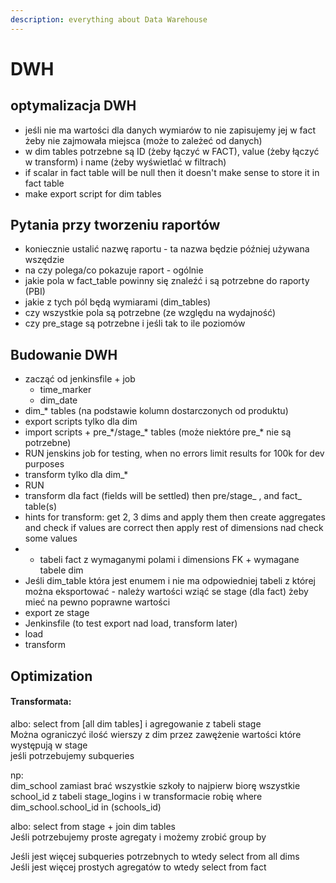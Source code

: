 ```yaml
---
description: everything about Data Warehouse
---
```


# DWH

## optymalizacja DWH

* jeśli nie ma wartości dla danych wymiarów to nie zapisujemy jej w fact żeby nie zajmowała miejsca \(może to zależeć od danych\)
* w dim tables potrzebne są ID \(żeby łączyć w FACT\), value \(żeby łączyć w transform\) i name \(żeby wyświetlać w filtrach\)
* if scalar in fact table will be null then it doesn't make sense to store it in fact table
* make export script for dim tables



## **Pytania przy tworzeniu raportów**

* koniecznie ustalić nazwę raportu - ta nazwa będzie później używana wszędzie
* na czy polega/co pokazuje raport - ogólnie
* jakie pola w fact\_table powinny się znaleźć i są potrzebne do raporty \(PBI\)
* jakie z tych pól będą wymiarami \(dim\_tables\)
* czy wszystkie pola są potrzebne \(ze względu na wydajność\)
* czy pre\_stage są potrzebne i jeśli tak to ile poziomów

## Budowanie DWH

* zacząć od jenkinsfile + job 
  * time\_marker
  * dim\_date
* dim\_\* tables \(na podstawie kolumn dostarczonych od produktu\)
* export scripts tylko dla dim 
* import scripts + pre\_\*/stage\_\* tables \(może niektóre pre\_\* nie są potrzebne\) 
* RUN jenskins job for testing, when no errors limit results for 100k for dev purposes
* transform tylko dla dim\_\*
* RUN
* transform dla fact \(fields will be settled\) then pre/stage\_  , and fact\_ table\(s\)
* hints for transform: get 2, 3 dims and apply them then create aggregates and check if values are correct then apply rest of dimensions nad check some values
* * tabeli fact z wymaganymi polami i dimensions FK + wymagane tabele dim
* Jeśli dim\_table która jest enumem i nie ma odpowiedniej tabeli z której można eksportować - należy wartości wziąć se stage \(dla fact\) żeby mieć na pewno poprawne wartości
* export ze stage
* Jenkinsfile \(to test export nad load, transform later\)
* load
* transform

## Optimization

#### Transformata: 

albo: select from \[all dim tables\] i agregowanie z tabeli stage  
Można ograniczyć ilość wierszy z dim przez zawężenie wartości które występują w stage  
jeśli potrzebujemy subqueries  
  
  
np:  
dim\_school zamiast brać wszystkie szkoły to najpierw biorę wszystkie school\_id z tabeli stage\_logins i w transformacie robię where dim\_school.school\_id in \(schools\_id\)  




  
albo: select from stage + join dim tables  
Jeśli potrzebujemy proste agregaty i możemy zrobić group by

Jeśli jest więcej subqueries potrzebnych to wtedy select from all dims  
Jeśli jest więcej prostych agregatów to wtedy select from fact  


